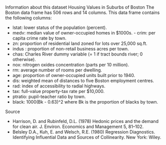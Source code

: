 Information about this dataset
Housing Values in Suburbs of Boston
The Boston data frame has 506 rows and 14 columns.
This data frame contains the following columns:
- lstat: lower status of the population (percent).
- medv: median value of owner-occupied homes in $1000s. - crim: per capita crime rate by town.
- zn: proportion of residential land zoned for lots over 25,000 sq.ft.
- indus : proportion of non-retail business acres per town.
- chas: Charles River dummy variable (= 1 if tract bounds river; 0 otherwise).
- nox: nitrogen oxides concentration (parts per 10 million).
- rm: average number of rooms per dwelling.
- age: proportion of owner-occupied units built prior to 1940.
- dis: weighted mean of distances to five Boston employment centres.
- rad: index of accessibility to radial highways.
- tax: full-value property-tax rate per $10,000.
- ptratio: pupil-teacher ratio by town.
- black: 1000(Bk - 0.63)^2 where Bk is the proportion of blacks by town.

Source
- Harrison, D. and Rubinfeld, D.L. (1978) Hedonic prices and the demand for clean air. J. Environ. Economics and Management 5, 81–102.
- Belsley D.A., Kuh, E. and Welsch, R.E. (1980) Regression Diagnostics. Identifying Influential Data and Sources of Collinearity. New York: Wiley.
